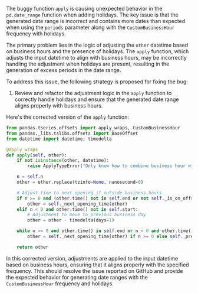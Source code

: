 The buggy function `apply` is causing unexpected behavior in the `pd.date_range` function when adding holidays. The key issue is that the generated date range is incorrect and contains more dates than expected when using the `periods` parameter along with the `CustomBusinessHour` frequency with holidays.

The primary problem lies in the logic of adjusting the `other` datetime based on business hours and the presence of holidays. The `apply` function, which adjusts the input datetime to align with business hours, may be incorrectly handling the adjustment when holidays are present, resulting in the generation of excess periods in the date range.

To address this issue, the following strategy is proposed for fixing the bug:
1. Review and refactor the adjustment logic in the `apply` function to correctly handle holidays and ensure that the generated date range aligns properly with business hours.

Here's the corrected version of the `apply` function:
```python
from pandas.tseries.offsets import apply_wraps, CustomBusinessHour
from pandas._libs.tslibs.offsets import BaseOffset
from datetime import datetime, timedelta

@apply_wraps
def apply(self, other):
    if not isinstance(other, datetime):
        raise ApplyTypeError("Only know how to combine business hour with datetime")

    n = self.n
    other = other.replace(tzinfo=None, nanosecond=0)

    # Adjust time to next opening if outside business hours
    if n >= 0 and (other.time() not in self.end or not self._is_on_offset(other)):
        other = self._next_opening_time(other)
    elif n < 0 and other.time() not in self.start:
        # Adjustment to move to previous business day
        other = other - timedelta(days=1)

    while n >= 0 and other.time() in self.end or n < 0 and other.time() in self.start or not self._is_on_offset(other):
        other = self._next_opening_time(other) if n >= 0 else self._prev_opening_time(other)

    return other
```

In this corrected version, adjustments are applied to the input datetime based on business hours, ensuring that it aligns properly with the specified frequency. This should resolve the issue reported on GitHub and provide the expected behavior for generating date ranges with the `CustomBusinessHour` frequency and holidays.